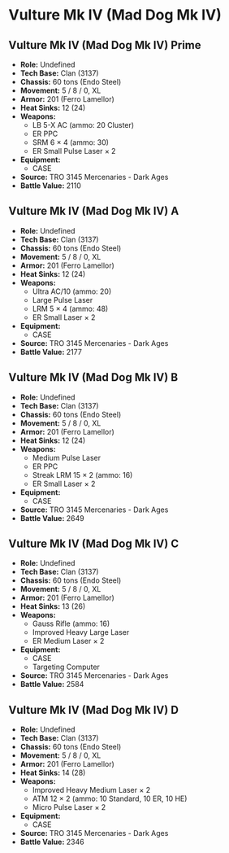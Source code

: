 # Vulture Mk IV (Mad Dog Mk IV)
## Vulture Mk IV (Mad Dog Mk IV) Prime
- **Role:** Undefined
- **Tech Base:** Clan (3137)
- **Chassis:** 60 tons (Endo Steel)
- **Movement:** 5 / 8 / 0, XL
- **Armor:** 201 (Ferro Lamellor)
- **Heat Sinks:** 12 (24)
- **Weapons:**
  - LB 5-X AC (ammo: 20 Cluster)
  - ER PPC
  - SRM 6 × 4 (ammo: 30)
  - ER Small Pulse Laser × 2
- **Equipment:**
  - CASE
- **Source:** TRO 3145 Mercenaries - Dark Ages
- **Battle Value:** 2110

## Vulture Mk IV (Mad Dog Mk IV) A
- **Role:** Undefined
- **Tech Base:** Clan (3137)
- **Chassis:** 60 tons (Endo Steel)
- **Movement:** 5 / 8 / 0, XL
- **Armor:** 201 (Ferro Lamellor)
- **Heat Sinks:** 12 (24)
- **Weapons:**
  - Ultra AC/10 (ammo: 20)
  - Large Pulse Laser
  - LRM 5 × 4 (ammo: 48)
  - ER Small Laser × 2
- **Equipment:**
  - CASE
- **Source:** TRO 3145 Mercenaries - Dark Ages
- **Battle Value:** 2177

## Vulture Mk IV (Mad Dog Mk IV) B
- **Role:** Undefined
- **Tech Base:** Clan (3137)
- **Chassis:** 60 tons (Endo Steel)
- **Movement:** 5 / 8 / 0, XL
- **Armor:** 201 (Ferro Lamellor)
- **Heat Sinks:** 12 (24)
- **Weapons:**
  - Medium Pulse Laser
  - ER PPC
  - Streak LRM 15 × 2 (ammo: 16)
  - ER Small Laser × 2
- **Equipment:**
  - CASE
- **Source:** TRO 3145 Mercenaries - Dark Ages
- **Battle Value:** 2649

## Vulture Mk IV (Mad Dog Mk IV) C
- **Role:** Undefined
- **Tech Base:** Clan (3137)
- **Chassis:** 60 tons (Endo Steel)
- **Movement:** 5 / 8 / 0, XL
- **Armor:** 201 (Ferro Lamellor)
- **Heat Sinks:** 13 (26)
- **Weapons:**
  - Gauss Rifle (ammo: 16)
  - Improved Heavy Large Laser
  - ER Medium Laser × 2
- **Equipment:**
  - CASE
  - Targeting Computer
- **Source:** TRO 3145 Mercenaries - Dark Ages
- **Battle Value:** 2584

## Vulture Mk IV (Mad Dog Mk IV) D
- **Role:** Undefined
- **Tech Base:** Clan (3137)
- **Chassis:** 60 tons (Endo Steel)
- **Movement:** 5 / 8 / 0, XL
- **Armor:** 201 (Ferro Lamellor)
- **Heat Sinks:** 14 (28)
- **Weapons:**
  - Improved Heavy Medium Laser × 2
  - ATM 12 × 2 (ammo: 10 Standard, 10 ER, 10 HE)
  - Micro Pulse Laser × 2
- **Equipment:**
  - CASE
- **Source:** TRO 3145 Mercenaries - Dark Ages
- **Battle Value:** 2346

